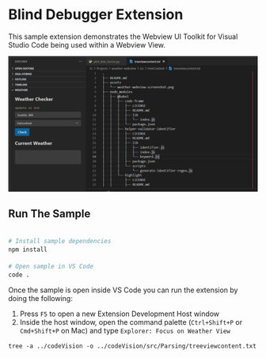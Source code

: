 # Blind Debugger Extension

This sample extension demonstrates the Webview UI Toolkit for Visual Studio Code being used within a Webview View.

![A screenshot of the sample extension.](./assets/tree-webview.png)

## Run The Sample

```bash

# Install sample dependencies
npm install

# Open sample in VS Code
code .

```

Once the sample is open inside VS Code you can run the extension by doing the following:

1. Press `F5` to open a new Extension Development Host window
2. Inside the host window, open the command palette (`Ctrl+Shift+P` or `Cmd+Shift+P` on Mac) and type `Explorer: Focus on Weather View`

```
tree -a ../codeVision -o ../codeVision/src/Parsing/treeviewcontent.txt
```